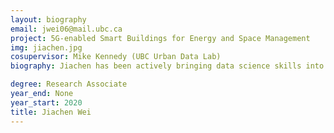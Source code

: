 ```yaml
---
layout: biography
email: jwei06@mail.ubc.ca
project: 5G-enabled Smart Buildings for Energy and Space Management
img: jiachen.jpg
cosupervisor: Mike Kennedy (UBC Urban Data Lab)
biography: Jiachen has been actively bringing data science skills into sustainability with three years of experience in the academic and nonprofit sectors. He has a Master of Data Science from the University of British Columbia and B.Env. in Geomatics from the University of Waterloo. His project proposes to develop a 5G-enabled management system for campus building energy and space use. The proposed system will help optimize energy consumption and space allocation, inform building investments to meet UBC’s sustainability goals, and advance research and innovations among UBC faculty, operational staff, and entrepreneurs.

degree: Research Associate
year_end: None
year_start: 2020
title: Jiachen Wei
---
```

